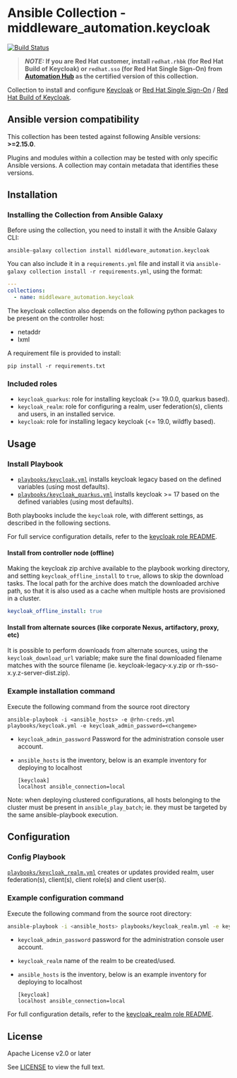 # Ansible Collection - middleware_automation.keycloak

<!--start build_status -->
[![Build Status](https://github.com/ansible-middleware/keycloak/workflows/CI/badge.svg?branch=main)](https://github.com/ansible-middleware/keycloak/actions/workflows/ci.yml)

> **_NOTE:_ If you are Red Hat customer, install `redhat.rhbk` (for Red Hat Build of Keycloak) or `redhat.sso` (for Red Hat Single Sign-On) from [Automation Hub](https://console.redhat.com/ansible/ansible-dashboard) as the certified version of this collection.**

<!--end build_status -->
<!--start description -->
Collection to install and configure [Keycloak](https://www.keycloak.org/) or [Red Hat Single Sign-On](https://access.redhat.com/products/red-hat-single-sign-on) / [Red Hat Build of Keycloak](https://access.redhat.com/products/red-hat-build-of-keycloak).
<!--end description -->
<!--start requires_ansible-->
## Ansible version compatibility

This collection has been tested against following Ansible versions: **>=2.15.0**.

Plugins and modules within a collection may be tested with only specific Ansible versions. A collection may contain metadata that identifies these versions.
<!--end requires_ansible-->


## Installation

<!--start galaxy_download -->
### Installing the Collection from Ansible Galaxy

Before using the collection, you need to install it with the Ansible Galaxy CLI:

    ansible-galaxy collection install middleware_automation.keycloak

<!--end galaxy_download -->

You can also include it in a `requirements.yml` file and install it via `ansible-galaxy collection install -r requirements.yml`, using the format:

```yaml
---
collections:
  - name: middleware_automation.keycloak
```

The keycloak collection also depends on the following python packages to be present on the controller host:

* netaddr
* lxml

A requirement file is provided to install:

    pip install -r requirements.txt

<!--start roles_paths -->
### Included roles

* `keycloak_quarkus`: role for installing keycloak (>= 19.0.0, quarkus based).
* `keycloak_realm`: role for configuring a realm, user federation(s), clients and users, in an installed service.
* `keycloak`: role for installing legacy keycloak (<= 19.0, wildfly based).

<!--end roles_paths -->

## Usage


### Install Playbook
<!--start rhbk_playbook -->
* [`playbooks/keycloak.yml`](https://github.com/ansible-middleware/keycloak/blob/main/playbooks/keycloak.yml) installs keycloak legacy based on the defined variables (using most defaults).
* [`playbooks/keycloak_quarkus.yml`](https://github.com/ansible-middleware/keycloak/blob/main/playbooks/keycloak_quarkus.yml) installs keycloak >= 17 based on the defined variables (using most defaults).

Both playbooks include the `keycloak` role, with different settings, as described in the following sections.

For full service configuration details, refer to the [keycloak role README](https://github.com/ansible-middleware/keycloak/blob/main/roles/keycloak/README.md).
<!--end rhbk_playbook -->

#### Install from controller node (offline)

Making the keycloak zip archive available to the playbook working directory, and setting `keycloak_offline_install` to `true`, allows to skip
the download tasks. The local path for the archive does match the downloaded archive path, so that it is also used as a cache when multiple hosts are provisioned in a cluster.

```yaml
keycloak_offline_install: true
```


<!--start rhn_credentials -->
<!--end rhn_credentials -->


#### Install from alternate sources (like corporate Nexus, artifactory, proxy, etc)

It is possible to perform downloads from alternate sources, using the `keycloak_download_url` variable; make sure the final downloaded filename matches with the source filename (ie. keycloak-legacy-x.y.zip or rh-sso-x.y.z-server-dist.zip).


### Example installation command

Execute the following command from the source root directory

```
ansible-playbook -i <ansible_hosts> -e @rhn-creds.yml playbooks/keycloak.yml -e keycloak_admin_password=<changeme>
```

- `keycloak_admin_password` Password for the administration console user account.
- `ansible_hosts` is the inventory, below is an example inventory for deploying to localhost

  ```
  [keycloak]
  localhost ansible_connection=local
  ```

Note: when deploying clustered configurations, all hosts belonging to the cluster must be present in `ansible_play_batch`; ie. they must be targeted by the same ansible-playbook execution.


## Configuration


### Config Playbook
<!--start rhbk_realm_playbook -->
[`playbooks/keycloak_realm.yml`](https://github.com/ansible-middleware/keycloak/blob/main/playbooks/keycloak_realm.yml) creates or updates provided realm, user federation(s), client(s), client role(s) and client user(s).
<!--end rhbk_realm_playbook -->

### Example configuration command

Execute the following command from the source root directory:

```bash
ansible-playbook -i <ansible_hosts> playbooks/keycloak_realm.yml -e keycloak_admin_password=<changeme> -e keycloak_realm=test
```

- `keycloak_admin_password` password for the administration console user account.
- `keycloak_realm` name of the realm to be created/used.
- `ansible_hosts` is the inventory, below is an example inventory for deploying to localhost

  ```
  [keycloak]
  localhost ansible_connection=local
  ```
<!--start rhbk_realm_readme -->
For full configuration details, refer to the [keycloak_realm role README](https://github.com/ansible-middleware/keycloak/blob/main/roles/keycloak_realm/README.md).
<!--end rhbk_realm_readme -->

<!--start support -->
<!--end support -->


## License

Apache License v2.0 or later
<!--start license -->
See [LICENSE](LICENSE) to view the full text.
<!--end license -->
